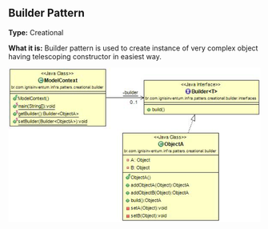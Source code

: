 ## Builder Pattern

**Type:** Creational

**What it is:**
Builder pattern is used to create instance of very complex object having telescoping constructor in easiest way.

![Singleton Pattern](./Builder.jpg?raw=true)